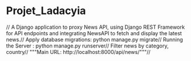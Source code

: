 # Projet_Ladacyia
//
A Django application to proxy News API, using Django REST Framework for API endpoints and integrating NewsAPI to fetch and display the latest news.//
Apply database migrations: python manage.py migrate//
Running the Server : python manage.py runserver//
Filter news by category, country//
"""Main URL: http://localhost:8000/api/news/"""//
